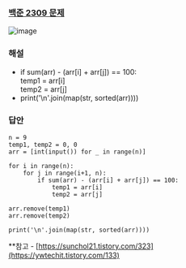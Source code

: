 ### [백준 2309 문제](https://www.acmicpc.net/problem/2309)
![image](https://user-images.githubusercontent.com/49461207/194709785-c6c4e391-623d-47e4-98d7-c873832e4ff2.png)


### 해설
- if sum(arr) - (arr[i] + arr[j]) == 100:  
            temp1 = arr[i]  
            temp2 = arr[j]  
- print('\n'.join(map(str, sorted(arr))))

### 답안
```
n = 9
temp1, temp2 = 0, 0
arr = [int(input()) for _ in range(n)]
 
for i in range(n):
    for j in range(i+1, n):
        if sum(arr) - (arr[i] + arr[j]) == 100:
            temp1 = arr[i]
            temp2 = arr[j]
 
arr.remove(temp1)
arr.remove(temp2)
 
print('\n'.join(map(str, sorted(arr))))
```

**참고 - [https://sunchol21.tistory.com/323](https://ywtechit.tistory.com/133)
